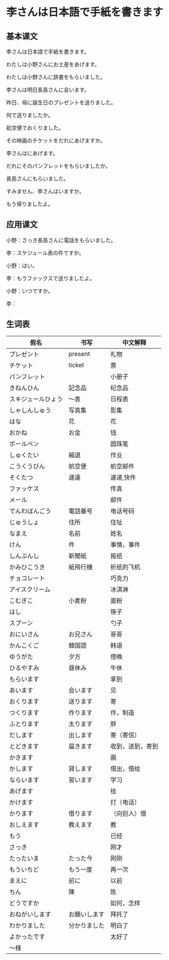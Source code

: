 # 李さんは日本語で手紙を書きます

## 基本课文

李さんは日本語で手紙を書きます。

わたしは小野さんにお土産をあげます。

わたしは小野さんに辞書をもらいました。

李さんは明日長島さんに会います。

昨日、母に誕生日のプレゼントを送りました。

何で送りましたか。

航空便でおくりました。

その映画のチケットをだれにあげますか。

李さんはにあげます。

だれにそのパンフレットをもらいましたか。

長島さんにもらいました。

すみません、李さんはいますか。

もう帰りましたよ。

## 应用课文

小野：さっき長島さんに電話をもらいました。

李：スケジュール表の件ですか。

小野：はい。

李：もうファックスで送りましたよ。

小野：いつですか。

李：

## 生词表

| 假名               | 书写         | 中文解释         |
| ------------------ | ------------ | ---------------- |
| プレゼント         | present      | 礼物             |
| チケット           | ticket       | 票               |
| パンフレット       |              | 小册子           |
| きねんひん         | 記念品       | 纪念品           |
| スキジュールひょう | ～表         | 日程表           |
| しゃしんしゅう     | 写真集       | 影集             |
| はな               | 花           | 花               |
| おかね             | お金         | 钱               |
| ボールペン         |              | 圆珠笔           |
| しゅくたい         | 縮退         | 作业             |
| こうくうびん       | 航空便       | 航空邮件         |
| そくたつ           | 速達         | 速递,快件        |
| ファッケス         |              | 传真             |
| メール             |              | 邮件             |
| でんわばんごう     | 電話番号     | 电话号码         |
| じゅうしょ         | 住所         | 住址             |
| なまえ             | 名前         | 姓名             |
| けん               | 件           | 事情，事件       |
| しんぶんし         | 新聞紙       | 报纸             |
| かみひこうき       | 紙飛行機     | 折纸的飞机       |
| チョコレート       |              | 巧克力           |
| アイスクリーム     |              | 冰淇淋           |
| こむぎこ           | 小麦粉       | 面粉             |
| はし               |              | 筷子             |
| スプーン           |              | 勺子             |
| おにいさん         | お兄さん     | 哥哥             |
| かんこくご         | 韓国語       | 韩语             |
| ゆうがた           | 夕方         | 傍晚             |
| ひるやすみ         | 昼休み       | 午休             |
| もらいます         |              | 拿到             |
| あいます           | 会います     | 见               |
| おくります         | 送ります     | 寄               |
| つくります         | 作ります     | 作，制造         |
| ふとります         | 太ります     | 胖               |
| だします           | 出します     | 寄（寄信）       |
| とどきます         | 届きます     | 收到，送到，寄到 |
| かきます           |              | 画               |
| かします           | 貸します     | 借出，借给       |
| ならいます         | 習います     | 学习             |
| あげます           |              | 给               |
| かけます           |              | 打（电话）       |
| かります           | 借ります     | （向别人）借     |
| おしえます         | 教えます     | 教               |
| もう               |              | 已经             |
| さっき             |              | 刚才             |
| たったいま         | たった今     | 刚刚             |
| もういちど         | もう一度     | 再一次           |
| まえに             | 前に         | 以前             |
| ちん               | 陳           | 陈               |
| どうですか         |              | 如何，怎样       |
| おねがいします     | お願いします | 拜托了           |
| わかりました       | 分かりました | 明白了           |
| よかったです       |              | 太好了           |
| ～様               |              |                  |
